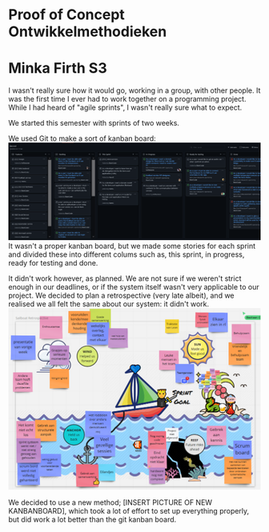 # Proof of Concept Ontwikkelmethodieken
# Minka Firth S3

I wasn't really sure how it would go, working in a group, with other people. It was the first time I ever had to work together on a programming project. While I had heard of "agile sprints", I wasn't really sure what to expect.

We started this semester with sprints of two weeks. 

We used Git to make a sort of kanban board: ![Git](gitKanban.png "Philadelphia's Magic Gardens") It wasn't a proper kanban board, but we made some stories for each sprint and divided these into different colums such as, this sprint, in progress, ready for testing and done. 

It didn't work however, as planned. We are not sure if we weren't strict enough in our deadlines, or if the system itself wasn't very applicable to our project. We decided to plan a retrospective (very late albeit), and we realised we all felt the same about our system: it didn't work. ![Retrospective](retro.png "Philadelphia's Magic Gardens") 

We decided to use a new method; [INSERT PICTURE OF NEW KANBANBOARD], which took a lot of effort to set up everything properly, but did work a lot better than the git kanban board. 